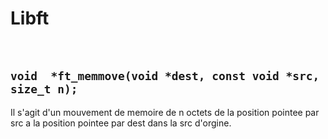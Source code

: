 # Libft

<br>

## ``` void  *ft_memmove(void *dest, const void *src, size_t n); ```
Il s'agit d'un mouvement de memoire de n octets de la position pointee par src a la position pointee par dest dans la src d'orgine.
